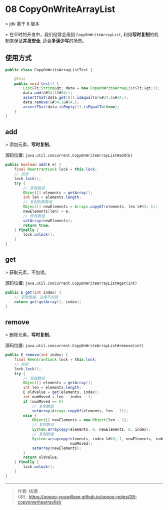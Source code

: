# 08 CopyOnWriteArrayList


&gt; jdk 基于 8 版本

&gt; 在平时的开发中，我们经常会用到 `CopyOnWriteArrayList`, 利用**写时复制**的机制来保证**并发安全**, 适合**多读少写**的场景。

## 使用方式

```java
public class CopyOnWriteArrayListTest {

    @Test
    public void test() {
        List&lt;String&gt; data = new CopyOnWriteArrayList&lt;&gt;();
        data.add(&#34;1&#34;);
        assertThat(data.get(0)).isEqualTo(&#34;1&#34;);
        data.remove(&#34;1&#34;);
        assertThat(data.isEmpty()).isEqualTo(true);
    }
}
```

## add

&gt; 添加元素，**写时复制**。

源码位置: `java.util.concurrent.CopyOnWriteArrayList#add(E)`

```java
public boolean add(E e) {
    final ReentrantLock lock = this.lock;
    // 加锁
    lock.lock();
    try {
        // 获取数组
        Object[] elements = getArray();
        int len = elements.length;
        // 复制到新数组
        Object[] newElements = Arrays.copyOf(elements, len &#43; 1);
        newElements[len] = e;
        // 修改数组
        setArray(newElements);
        return true;
    } finally {
        lock.unlock();
    }
}
```

## get

&gt; 获取元素，不加锁。

源码位置: `java.util.concurrent.CopyOnWriteArrayList#get(int)`

```java
public E get(int index) {
    // 获取数据，这里不加锁
    return get(getArray(), index);
}
```

## remove

&gt; 删除元素，**写时复制**。

源码位置: `java.util.concurrent.CopyOnWriteArrayList#remove(int)`

```java
public E remove(int index) {
    final ReentrantLock lock = this.lock;
    // 加锁
    lock.lock();
    try {
        // 获取数组
        Object[] elements = getArray();
        int len = elements.length;
        E oldValue = get(elements, index);
        int numMoved = len - index - 1;
        if (numMoved == 0)
            // 复制数组
            setArray(Arrays.copyOf(elements, len - 1));
        else {
            Object[] newElements = new Object[len - 1];
            // 复制数组
            System.arraycopy(elements, 0, newElements, 0, index);
            // 复制数组
            System.arraycopy(elements, index &#43; 1, newElements, index,
                             numMoved);
            setArray(newElements);
        }
        return oldValue;
    } finally {
        lock.unlock();
    }
}
```

---

> 作者: 线偶  
> URL: https://ooooo-youwillsee.github.io/ooooo-notes/08-copyonwritearraylist/  

